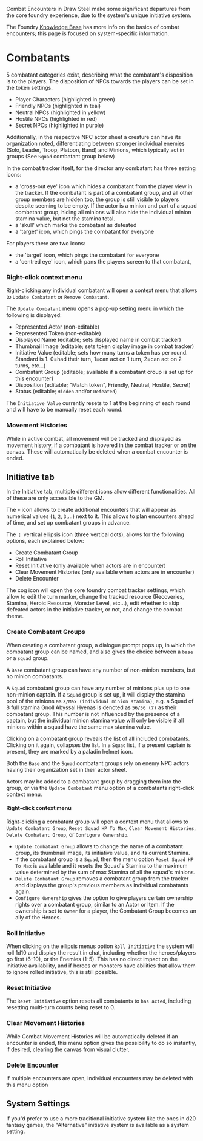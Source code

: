 Combat Encounters in Draw Steel make some significant departures from the core foundry experience, due to the system's unique initiative system.

The Foundry [Knowledge Base](https://foundryvtt.com/article/combat/) has more info on the basics of combat encounters; this page is focused on system-specific information.

# Combatants

5 combatant categories exist, describing what the combatant's disposition is to the players. The disposition of NPCs towards the players can be set in the token settings.
+ Player Characters (highlighted in green)
+ Friendly NPCs (highlighted in teal)
+ Neutral NPCs (highlighted in yellow)
+ Hostile NPCs (highlighted in red)
+ Secret NPCs (highlighted in purple)

Additionally, in the respective NPC actor sheet a creature can have its organization
 noted, differentiating between stronger individual enemies (Solo, Leader, Troop, Platoon, Band) and Minions, which typically act in groups (See `Squad` combatant group below)

In the combat tracker itself, for the director any combatant has three setting icons:
+ a 'cross-out eye' icon which hides a combatant from the player view in the tracker. If the combatant is part of a combatant group, and all other group members are hidden too, the group is still visible to players despite seeming to be empty. If the actor is a minion and part of a squad combatant group, hiding all minions will also hide the individual minion stamina value, but not the stamina total.
+ a 'skull' which marks the combatant as defeated
+ a 'target' icon, which pings the combatant for everyone

For players there are two icons:
+ the 'target' icon, which pings the combatant for everyone
+ a 'centred eye' icon, which pans the players screen to that combatant,

### Right-click context menu

Right-clicking any individual combatant will open a context menu that allows to `Update Combatant` or `Remove Combatant`.

The `Update Combatant` menu opens a pop-up setting menu in which the following is displayed:
+ Represented Actor (non-editable)
+ Represented Token (non-editable)
+ Displayed Name (editable; sets displayed name in combat tracker)
+ Thumbnail Image (editable; sets token display image in combat tracker)
+ Initiative Value (editable; sets how many turns a token has per round. Standard is 1. 0=had their turn, 1=can act on 1 turn, 2=can act on 2 turns, etc...)
+ Combatant Group (editable; available if a combatant croup is set up for this encounter)
+ Disposition (editable; "Match token", Friendly, Neutral, Hostile, Secret)
+ Status (editable; `Hidden` and/or `Defeated`)

The `Initiative Value` currently resets to 1 at the beginning of each round and will have to be manually reset each round.

### Movement Histories

While in active combat, all movement will be tracked and displayed as movement history, if a combatant is hovered in the combat tracker or on the canvas. These will automatically be deleted when a combat encounter is ended.

## Initiative tab

In the Initiative tab, multiple different icons allow different functionalities. All of these are only accessible to the GM.

The `+` icon allows to create additional encounters that will appear as numerical values (`1`, `2`, `3`,...)  next to it. This allows to plan encounters ahead of time, and set up combatant groups in advance.

The `⋮` vertical ellipsis icon (three vertical dots), allows for the following options, each explained below:
+ Create Combatant Group
+ Roll Initiative
+ Reset Initiative (only available when actors are in encounter)
+ Clear Movement Histories (only available when actors are in encounter)
+ Delete Encounter

The cog icon will open the core foundry combat tracker settings, which allow to edit the turn marker, change the tracked resource (Recoveries, Stamina, Heroic Resource, Monster Level, etc...), edit whether to skip defeated actors in the initiative tracker, or not, and change the combat theme.

### Create Combatant Groups
When creating a combatant group, a dialogue prompt pops up, in which the combatant group can be named, and also gives the choice between a `base` or a `squad` group.

A `Base` combatant group can have any number of non-minion members, but no minion combatants.

A `Squad` combatant group can have any number of minions plus up to one non-minion captain. If a `Squad` group is set up, it will display the stamina pool of the minions as `X/Max (individual minion stamina)`, e.g. a Squad of 8 full stamina Gnoll Abyssal Hyenas is denoted as `56/56 (7)` as their combatant group. This number is not influenced by the presence of a captain, but the individual minion stamina value will only be visible if all minions within a squad have the same max stamina value.

Clicking on a combatant group reveals the list of all included combatants. Clicking on it again, collapses the list. In a `Squad` list, if a present captain is present, they are marked by a paladin helmet icon.

Both the `Base` and the `Squad` combatant groups rely on enemy NPC actors having their organization set in their actor sheet.

Actors may be added to a combatant group by dragging them into the group, or via the `Update Combatant` menu option of a combatants right-click context menu.

#### Right-click context menu

Right-clicking a combatant group will open a context menu that allows to `Update Combatant Group`, `Reset Squad HP To Max`, `Clear Movement Histories`, `Delete Combatant Group`, or `Configure Ownership`.
+ `Update Combatant Group` allows to change the name of a combatant group, its thumbnail image, its initiative value, and its current Stamina.
+ If the combatant group is a `Squad`, then the menu option `Reset Squad HP To Max` is available and it resets the Squad's Stamina to the maximum value determined by the sum of max Stamina of all the squad's minions.
+ `Delete Combatant Group` removes a combatant group from the tracker and displays the group's previous members as individual combatants again.
+ `Configure Ownership` gives the option to give players certain ownership rights over a combatant group, similar to an Actor or Item. If the ownership is set to `Owner` for a player, the Combatant Group becomes an ally of the Heroes.

### Roll Initiative

When clicking on the ellipsis menus option `Roll Initiative` the system will roll 1d10 and display the result in chat, including whether the heroes/players go first (6-10), or the Enemies (1-5). This has no direct impact on the initiative availability, and if heroes or monsters have abilities that allow them to ignore rolled initiative, this is still possible.

### Reset Initiative

The `Reset Initiative` option resets all combatants to `has acted`, including resetting multi-turn counts being reset to 0.

### Clear Movement Histories

While Combat Movement Histories will be automatically deleted if an encounter is ended, this menu option gives the possibility to do so instantly, if desired, clearing the canvas from visual clutter.

### Delete Encounter

If multiple encounters are open, individual encounters may be deleted with this menu option

## System Settings

If you'd prefer to use a more traditional initiative system like the ones in d20 fantasy games, the "Alternative" initiative system is available as a system setting.

